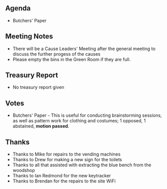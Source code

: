 ﻿---
layout: meeting
description: General Business
date: 2018-05-08
time:
  open: '2006'
  close: '2012'
members:
  - Michael King
  - Scott Wilson
  - Blair Calderara
  - James Beecham
  - Meka Beecham
  - Mike Ando
  - Drew Spriggs
  - Nathan Beveridge
  - Brendan Halliday
  - Ian Haly
  - David Bussenschutt
  - Timothy Reichle
  - Julie Kernick
  - Mike Morrison
  - Nicholas Clews
  - Joshua Hogendorn
  - Alex Wixted
  - James Churchill
author: Michael King
signed: Alex Wixted
---

## Agenda
- Butchers' Paper

## Meeting Notes
- There will be a Cause Leaders' Meeting after the general meeting to discuss the further progess of the causes
- Please empty the bins in the Green Room if they are full.

## Treasury Report
- No treasury report given

## Votes
- Butchers' Paper - This is useful for conducting brainstorming sessions, as well as pattern work for clothing and costumes; 1 opposed, 1 abstained, ****motion passed****.

## Thanks
- Thanks to Mike for repairs to the vending machines
- Thanks to Drew for making a new sign for the toilets
- Thanks to all that assisted with extracting the blue bench from the woodshop
- Thanks to Ian Redmond for the new keytracker
- Thanks to Brendan for the repairs to the site WiFi